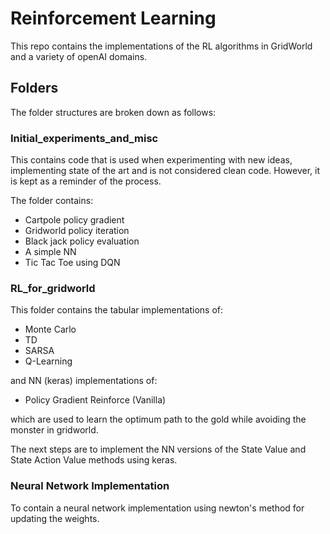 # Reinforcement Learning

This repo contains the implementations of the RL algorithms in GridWorld and a variety of openAI domains.

## Folders

The folder structures are broken down as follows:

### Initial_experiments_and_misc
This contains code that is used when experimenting with new ideas, implementing state of the art and is not considered clean code.
However, it is kept as a reminder of the process. 

The folder contains:
  - Cartpole policy gradient
  - Gridworld policy iteration
  - Black jack policy evaluation
  - A simple NN
  - Tic Tac Toe using DQN

### RL_for_gridworld
This folder contains the tabular implementations of:
  - Monte Carlo
  - TD 
  - SARSA
  - Q-Learning
  
and NN (keras) implementations of:
  - Policy Gradient Reinforce (Vanilla) 

which are used to learn the optimum path to the gold while avoiding the monster in gridworld. 

The next steps are to implement the NN versions of the State Value and State Action Value methods using keras.

### Neural Network Implementation
To contain a neural network implementation using newton's method for updating the weights.
